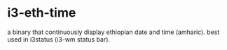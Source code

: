 # i3-eth-time
a binary that continuously display ethiopian date and time (amharic). best used in i3status (i3-wm status bar).
